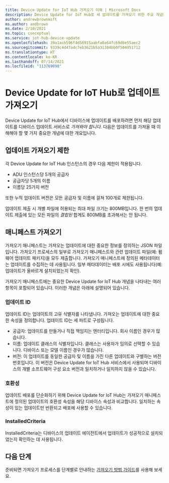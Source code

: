 ```yaml
---
title: Device Update for IoT Hub 가져오기 이해 | Microsoft Docs
description: Device Update for IoT Hub로 새 업데이트를 가져오기 위한 주요 개념입니다.
author: andrewbrownmsft
ms.author: andbrown
ms.date: 2/10/2021
ms.topic: conceptual
ms.service: iot-hub-device-update
ms.openlocfilehash: 39a1acb596f4d56915aabfa0a64fc69d6e55aec2
ms.sourcegitcommit: 9339c4d47a4c7eb3621b5a31384bb0f504951712
ms.translationtype: HT
ms.contentlocale: ko-KR
ms.lasthandoff: 07/14/2021
ms.locfileid: "113769098"
---
```

# <a name="importing-updates-into-device-update-for-iot-hub"></a>Device Update for IoT Hub로 업데이트 가져오기
Device Update for IoT Hub에서 디바이스에 업데이트를 배포하려면 먼저 해당 업데이트를 디바이스 업데이트 서비스로 _가져와야 합니다_. 다음은 업데이트를 가져올 때 이해해야 할 몇 가지 중요한 개념에 대한 개요입니다.

## <a name="limits-on-importing-updates"></a>업데이트 가져오기 제한
각 Device Update for IoT Hub 인스턴스의 경우 다음 제한이 적용됩니다.

* ADU 인스턴스당 5개의 공급자
* 공급자당 5개의 이름
* 이름당 25가지 버전

또한 누적 업데이트 버전은 모든 공급자 및 이름에 걸쳐 100개로 제한됩니다.

업데이트 제출 시 개별 파일에 허용되는 최대 파일 크기는 800MB입니다. 한 번의 업데이트 제출에 있는 모든 파일의 _결합된_ 합계도 800MB를 초과해서는 안 됩니다.

## <a name="import-manifest"></a>매니페스트 가져오기

가져오기 매니페스트는 가져오는 업데이트에 대한 중요한 정보를 정의하는 JSON 파일입니다. 가져오기 프로세스의 일부로 가져오기 매니페스트와 관련 업데이트 파일(예: 펌웨어 업데이트 패키지)을 모두 제출합니다. 가져오기 매니페스트에 정의된 메타데이터는 업데이트를 수집하는 데 사용됩니다. 일부 메타데이터는 배포 시에도 사용됩니다(예: 업데이트가 올바르게 설치되었는지 확인).

가져오기 매니페스트에는 중요한 Device Update for IoT Hub 개념을 나타내는 여러 항목이 포함되어 있습니다. 이러한 개념은 아래에 설명되어 있습니다.

### <a name="update-identity-update-id"></a>업데이트 ID

업데이트 ID는 업데이트의 고유 식별자를 나타냅니다. 가져오는 업데이트에 대한 중요한 속성을 정의합니다. 업데이트 ID는 세 파트로 구성됩니다.
* 공급자: 업데이트를 만들거나 직접 책임지는 엔터티입니다. 회사 이름인 경우가 많습니다.
* 이름: 업데이트 클래스의 식별자입니다. 클래스는 사용자가 임의로 선택할 수 있습니다. 디바이스 또는 모델 이름인 경우가 많습니다.
* 버전: 이 업데이트를 동일한 공급자 및 이름을 가진 다른 업데이트와 구별하는 버전 번호입니다. 이 버전은 Device Update for IoT Hub 서비스에서 사용되며 디바이스의 개별 소프트웨어 구성 요소 버전과 일치하거나 일치하지 않을 수 있습니다. 

### <a name="compatibility"></a>호환성

업데이트 배포를 단순화하기 위해 Device Update for IoT Hub는 가져오기 매니페스트에 정의된 업데이트의 호환성 속성을 해당 디바이스 속성과 비교합니다. 일치하는 속성이 있는 업데이트만 반환되고 배포에 사용할 수 있습니다.

### <a name="installedcriteria"></a>InstalledCriteria

InstalledCriteria는 디바이스의 업데이트 에이전트에서 업데이트가 성공적으로 설치되었는지 확인하는 데 사용됩니다.


## <a name="next-steps"></a>다음 단계

준비되면 가져오기 프로세스를 단계별로 안내하는 [가져오기 방법 가이드](./import-update.md)를 사용해 보세요.


